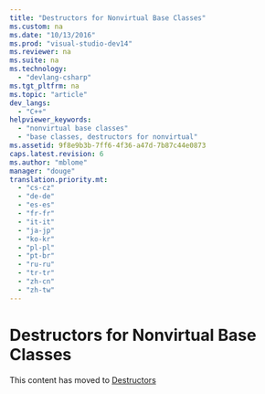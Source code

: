 ```yaml
---
title: "Destructors for Nonvirtual Base Classes"
ms.custom: na
ms.date: "10/13/2016"
ms.prod: "visual-studio-dev14"
ms.reviewer: na
ms.suite: na
ms.technology: 
  - "devlang-csharp"
ms.tgt_pltfrm: na
ms.topic: "article"
dev_langs: 
  - "C++"
helpviewer_keywords: 
  - "nonvirtual base classes"
  - "base classes, destructors for nonvirtual"
ms.assetid: 9f8e9b3b-7ff6-4f36-a47d-7b87c44e0873
caps.latest.revision: 6
ms.author: "mblome"
manager: "douge"
translation.priority.mt: 
  - "cs-cz"
  - "de-de"
  - "es-es"
  - "fr-fr"
  - "it-it"
  - "ja-jp"
  - "ko-kr"
  - "pl-pl"
  - "pt-br"
  - "ru-ru"
  - "tr-tr"
  - "zh-cn"
  - "zh-tw"
---
```

# Destructors for Nonvirtual Base Classes
This content has moved to [Destructors](../Topic/Destructors%20\(C++\).md)